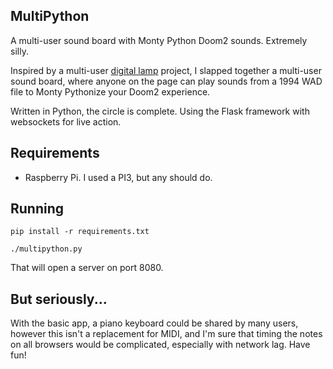 ## MultiPython
A multi-user sound board with Monty Python Doom2 sounds. Extremely silly.

Inspired by a multi-user [digital lamp](https://boingboing.net/2022/03/08/dont-you-dare-turn-off-this-digital-lamp.html) project, I slapped together a multi-user sound board, where anyone on the page can play sounds from a 1994 WAD file to Monty Pythonize your Doom2 experience.</p>

Written in Python, the circle is complete. Using the Flask framework with websockets for live action.

## Requirements
* Raspberry Pi. I used a PI3, but any should do.

## Running
```
pip install -r requirements.txt

./multipython.py
```
That will open a server on port 8080.

## But seriously...
With the basic app, a piano keyboard could be shared by many users, however this isn't a replacement for MIDI, and I'm sure that timing the notes on all browsers would be complicated, especially with network lag. Have fun!
